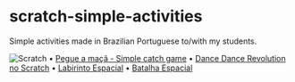 # scratch-simple-activities
Simple activities made in Brazilian Portuguese to/with my students.

![Scratch](https://juniortech.org/wp-content/uploads/2020/09/Scratch-cat-logo-300x300px.png) 
• [Pegue a maçã - Simple catch game](https://scratch.mit.edu/projects/1138353670/)
• [Dance Dance Revolution no Scratch](https://scratch.mit.edu/projects/1193029139/)
• [Labirinto Espacial](https://scratch.mit.edu/projects/1193080018/)
• [Batalha Espacial](https://scratch.mit.edu/projects/1193084634/)
